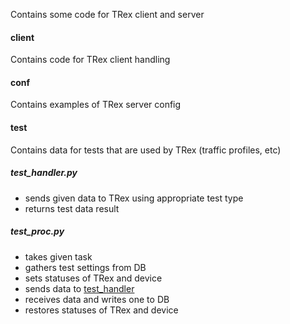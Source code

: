 Contains some code for TRex client and server

#### client
Contains code for TRex client handling

#### conf
Contains examples of TRex server config

#### test
Contains data for tests that are used by TRex (traffic profiles, etc)

##### *test_handler.py*

* sends given data to TRex using appropriate test type
* returns test data result

##### *test_proc.py*

* takes given task
* gathers test settings from DB
* sets statuses of TRex and device
* sends data to [test_handler](#test_handler)
* receives data and writes one to DB
* restores statuses of TRex and device
